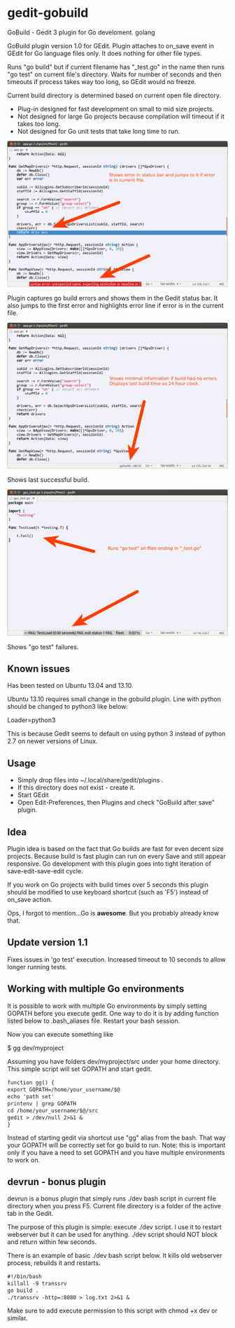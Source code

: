 gedit-gobuild
=============

GoBuild - Gedit 3 plugin for Go develoment. golang 

GoBuild plugin version 1.0 for GEdit. Plugin attaches to on_save event
in GEdit for Go language files only. It does nothing for other file types.

Runs "go build" but if current filename has "_test.go" in the name 
then runs "go test" on current file's directory. Waits for number of seconds 
and then timeouts if process takes way too long, so GEdit would no freeze.

Current build directory is determined based on current open file directory.

 * Plug-in designed for fast development on small to mid size projects.
 * Not designed for large Go projects because compilation will timeout if it 
takes too long.
 * Not designed for Go unit tests that take long time to run.

![screen1](gobuildscreen1.png)

Plugin captures go build errors and shows them in the Gedit status bar.
It also jumps to the first error and highlights error line if error is in 
the current file.

![screen2](gobuildscreen2.png)

Shows last successful build.

![screen3](gobuildscreen3.png)

Shows "go test" failures.

Known issues 
------------

Has been tested on Ubuntu 13.04 and 13.10.

Ubuntu 13.10 requires small change in the gobuild.plugin.
Line with python should be changed to python3 like below:

Loader=python3

This is because Gedit seems to default on using python 3 instead of 
python 2.7 on newer versions of Linux.

Usage
-----

 * Simply drop files into ~/.local/share/gedit/plugins .
 * If this directory does not exist - create it.
 * Start GEdit
 * Open Edit-Preferences, then Plugins and check "GoBuild after save" plugin.
 
Idea
----

Plugin idea is based on the fact that Go builds are fast for even decent size
projects. Because build is fast plugin can run on every Save and still appear 
responsive.
Go development with this plugin goes into tight iteration of save-edit-save-edit
cycle. 

If you work on Go projects with build times over 5 seconds this plugin should be
modified to use keyboard shortcut (such as 'F5') instead of on_save action.

Ops, I forgot to mention...Go is **awesome**. But you probably already know that.

Update version 1.1
------------------

Fixes issues in 'go test' execution.
Increased timeout to 10 seconds to allow longer running tests.

Working with multiple Go environments
-------------------------------------

It is possible to work with multiple Go environments by simply setting GOPATH before you execute gedit.
One way to do it is by adding function listed below to .bash_aliases file. Restart your bash session.

Now you can execute something like 

$ gg dev/myproject

Assuming you have folders dev/myproject/src under your home directory. This simple script will
set GOPATH and start gedit.

    function gg() { 
    export GOPATH=/home/your_username/$@
    echo 'path set'
    printenv | grep GOPATH
    cd /home/your_username/$@/src
    gedit > /dev/null 2>&1 &
    }

Instead of starting gedit via shortcut use "gg" alias from the bash. That way your GOPATH will
be correctly set for go build to run. Note: this is important only if you have a need to set 
GOPATH and you have multiple environments to work on.

devrun - bonus plugin
---------------------

devrun is a bonus plugin that simply runs ./dev bash script in current file directory when you press F5.
Current file directory is a folder of the active tab in the Gedit.

The purpose of this plugin is simple: execute ./dev script. I use it to restart webserver but it
can be used for anything. ./dev script should NOT block and return within few seconds.

There is an example of basic ./dev bash script below. It kills old webserver process, rebuilds it and
restarts.

	#!/bin/bash
	killall -9 transsrv
	go build .
	./transsrv -http=:8080 > log.txt 2>&1 &
	
Make sure to add execute permission to this script with chmod +x dev or similar.




